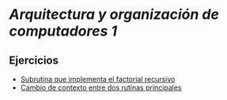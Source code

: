 # *Arquitectura y organización de computadores 1*

## Ejercicios
- [Subrutina que implementa el factorial recursivo](ejercicios/factorial/README.md)
- [Cambio de contexto entre dos rutinas principales](ejercicios/cambio-contexto/README.md)
